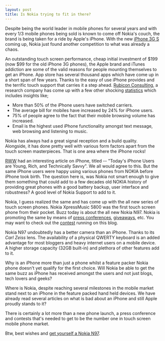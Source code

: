 ```yaml
---
layout: post
title: Is Nokia trying to fit in there?
---
```


Despite being the world leader in mobile phones for several years and with every 1/3 mobile phones being sold is known to come off Nokia's couch, the brand is being taken for a ride by Apple's iPhone. With the new <a href="http://www.apple.com/iphone/">iPhone 3G S</a> coming up, Nokia just found another competition to what was already a chaos.

An outstanding touch screen performance, cheap initial investment of $199 (now $99 for the old iPhone 3G phones), the Apple brand and iTunes addiction are some of the valid reasons for people mounting themselves to get an iPhone. App store has several thousand apps which have come up in a short span of few years. Thanks to the easy of use iPhone provides and the terrific touch support that carries it a step ahead. <a href="http://rubiconconsulting.com/">Rubicon Consulting</a>, a research company has come up with a few other shocking <a href="http://rubiconconsulting.com/insight/whitepapers/2008/04/the-apple-iphone-is-easily.html">statistics</a> which includes insights like;

- More than 50% of the iPhone users have switched carriers.
- The average bill for mobiles have increased by 24% for iPhone users.
- 75% of people agree to the fact that their mobile browsing volume has increased.
- Email is the highest used iPhone functionality amongst text message, web browsing and listening to music.

Nokia has always had a great signal reception and a build quality. Alongside, it has done pretty well with various form factors apart from the touch screen masterpieces. That is one area where the iPhone rocks!

<a href="http://www.readwriteweb.com/archives/todays_iphone_users_are_young_rich_and_technically_savvy.php">RWW</a> had an interesting article on iPhone, titled -- "Today's iPhone Users are Young, Rich, and Technically Savvy". We all would agree to this. But the same iPhone users were happy using various phones from NOKIA before iPhone took birth. The question here is, was Nokia not smart enough to give them something that could add to a few decades old NOKIA history of providing great phones with a good battery backup, user interface and robustness? A good level of Nokia Support to add to it. 

Nokia, I guess realized the same and has come up with the all new series of touch screen phones. Nokia XpressMusic 5800 was the first touch screen phone from their pocket. Buzz today is about the all new Nokia N97. Nokia is promoting the same by means of <a href="http://www.flickr.com/photos/brajeshwar/sets/72157619533608258/">press conferences</a>, <a href="http://www.searchforn.com/">giveaways</a>, etc. You may want to check out the <a href="/2009/nokia-search-for-n/">contest</a> running on this blog.

Nokia N97 undoubtedly has a better camera than an iPhone. Thanks to its <em>Carl Zeiss</em> lens. The availability of a physical QWERTY keyboard is an added advantage for most bloggers and heavy internet users on a mobile device. A higher storage capacity (32GB built-in) and plethora of other features add to it.

Why is an iPhone more than just a phone whilst a feature packer Nokia phone doesn't yet qualify for the first choice. Will Nokia be able to get the same buzz as iPhone has received amongst the users and not just blogs, tech lovers and geeks?

Where is Nokia, despite reaching several milestones in the mobile market stand next to an iPhone in the feature packed hand held devices. We have already read several articles on what is bad about an iPhone and still Apple proudly stands to it?

There is certainly a lot more than a new phone launch, a press conference and contests that's needed to get to be the number one in touch screen mobile phone market.

Btw, best wishes and <a href="/2009/nokia-search-for-n/">get yourself a Nokia N97</a>.
